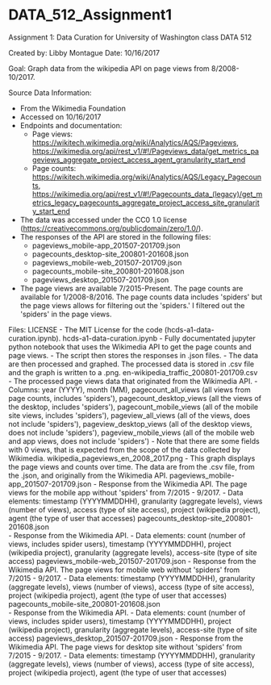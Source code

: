 # DATA_512_Assignment1
Assignment 1: Data Curation for University of Washington class DATA 512

Created by: Libby Montague
Date: 10/16/2017

Goal: Graph data from the wikipedia API on page views from 8/2008-10/2017. 

Source Data Information:
- From the Wikimedia Foundation
- Accessed on 10/16/2017
- Endpoints and documentation: 
    - Page views: https://wikitech.wikimedia.org/wiki/Analytics/AQS/Pageviews, https://wikimedia.org/api/rest_v1/#!/Pageviews_data/get_metrics_pageviews_aggregate_project_access_agent_granularity_start_end
    - Page counts: https://wikitech.wikimedia.org/wiki/Analytics/AQS/Legacy_Pagecounts, https://wikimedia.org/api/rest_v1/#!/Pagecounts_data_(legacy)/get_metrics_legacy_pagecounts_aggregate_project_access_site_granularity_start_end
- The data was accessed under the CC0 1.0 license (https://creativecommons.org/publicdomain/zero/1.0/).
- The responses of the API are stored in the following files:
    - pageviews_mobile-app_201507-201709.json
    - pagecounts_desktop-site_200801-201608.json  
    - pageviews_mobile-web_201507-201709.json
    - pagecounts_mobile-site_200801-201608.json   
    - pageviews_desktop_201507-201709.json
- The page views are available 7/2015-Present. The page counts are available for 1/2008-8/2016. The page counts data includes 'spiders' but the page views allows for filtering out the 'spiders.' I filtered out the 'spiders' in the page views. 

Files:
LICENSE 
    - The MIT License for the code (hcds-a1-data-curation.ipynb). 
hcds-a1-data-curation.ipynb
    - Fully documentated jupyter python notebook that uses the Wikimedia API to get the page counts and page views. 
    - The script then stores the responses in .json files. 
    - The data are then processed and graphed. The processed data is stored in .csv file and the graph is written to a .png. 
en-wikipedia_traffic_200801-201709.csv
    - The processed page views data that originated from the Wikimedia API. 
    - Columns: year (YYYY), month (MM), pagecount_all_views (all views from page counts, includes 'spiders'), pagecount_desktop_views (all the views of the desktop, includes 'spiders'), pagecount_mobile_views (all of the mobile site views, includes 'spiders'), pageview_all_views (all of the views, does not include 'spiders'), pageview_desktop_views (all of the desktop views, does not include 'spiders'), pageview_mobile_views (all of the mobile web and app views, does not include 'spiders')
    - Note that there are some fields with 0 views, that is expected from the scope of the data collected by Wikimedia. 
wikipedia_pageviews_en_2008_2017.png
    - This graph displays the page views and counts over time. The data are from the .csv file, from the .json, and originally from the Wikimedia API. 
pageviews_mobile-app_201507-201709.json
    - Response from the Wikimedia API. The page views for the mobile app without 'spiders' from 7/2015 - 9/2017. 
    - Data elements: timestamp (YYYYMMDDHH), granularity (aggregate levels), views (number of views), access (type of site access), project (wikipedia project), agent (the type of user that accesses) 
pagecounts_desktop-site_200801-201608.json  
    - Response from the Wikimedia API. 
    - Data elements: count (number of views, includes spider users), timestamp (YYYYMMDDHH), project (wikipedia project), granularity (aggregate levels), access-site (type of site access) 
pageviews_mobile-web_201507-201709.json
    - Response from the Wikimedia API. The page views for mobile web without 'spiders' from 7/2015 - 9/2017. 
    - Data elements: timestamp (YYYYMMDDHH), granularity (aggregate levels), views (number of views), access (type of site access), project (wikipedia project), agent (the type of user that accesses) 
pagecounts_mobile-site_200801-201608.json  
    - Response from the Wikimedia API. 
    - Data elements: count (number of views, includes spider users), timestamp (YYYYMMDDHH), project (wikipedia project), granularity (aggregate levels), access-site (type of site access) 
pageviews_desktop_201507-201709.json
    - Response from the Wikimedia API. The page views for desktop site without 'spiders' from 7/2015 - 9/2017. 
    - Data elements: timestamp (YYYYMMDDHH), granularity (aggregate levels), views (number of views), access (type of site access), project (wikipedia project), agent (the type of user that accesses) 
